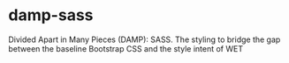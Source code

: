 # damp-sass
Divided Apart in Many Pieces (DAMP): SASS.  The styling to bridge the gap between the baseline Bootstrap CSS and the style intent of WET
